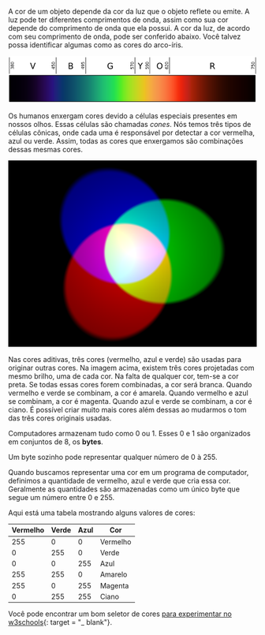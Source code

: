 A cor de um objeto depende da cor da luz que o objeto reflete ou emite. A luz pode ter diferentes comprimentos de onda, assim como sua cor depende do comprimento de onda que ela possui. A cor da luz, de acordo com seu comprimento de onda, pode ser conferido abaixo. Você talvez possa identificar algumas como as cores do arco-íris.

![Espectro visível](images/linear-visible-spectrum.png)

Os humanos enxergam cores devido a células especiais presentes em nossos olhos. Essas células são chamadas *cones*. Nós temos três tipos de células cônicas, onde cada uma é responsável por detectar a cor vermelha, azul ou verde. Assim, todas as cores que enxergamos são combinações dessas mesmas cores.

![Mistura de cor aditiva](images/additive-colour-mixing.png)

Nas cores aditivas, três cores (vermelho, azul e verde) são usadas para originar outras cores. Na imagem acima, existem três cores projetadas com mesmo brilho, uma de cada cor. Na falta de qualquer cor, tem-se a cor preta. Se todas essas cores forem combinadas, a cor será branca. Quando vermelho e verde se combinam, a cor é amarela. Quando vermelho e azul se combinam, a cor é magenta. Quando azul e verde se combinam, a cor é ciano. É possível criar muito mais cores além dessas ao mudarmos o tom das três cores originais usadas.

Computadores armazenam tudo como 0 ou 1. Esses 0 e 1 são organizados em conjuntos de 8, os **bytes**.

Um byte sozinho pode representar qualquer número de 0 à 255.

Quando buscamos representar uma cor em um programa de computador, definimos a quantidade de vermelho, azul e verde que cria essa cor. Geralmente as quantidades são armazenadas como um único byte que segue um número entre 0 e 255.

Aqui está uma tabela mostrando alguns valores de cores:

| Vermelho | Verde | Azul | Cor      |
| -------- | ----- | ---- | -------- |
| 255      | 0     | 0    | Vermelho |
| 0        | 255   | 0    | Verde    |
| 0        | 0     | 255  | Azul     |
| 255      | 255   | 0    | Amarelo  |
| 255      | 0     | 255  | Magenta  |
| 0        | 255   | 255  | Ciano    |

Você pode encontrar um bom seletor de cores [para experimentar no w3schools](https://www.w3schools.com/colors/colors_rgb.asp){: target = "_ blank"}.